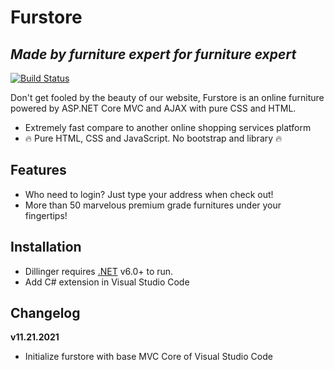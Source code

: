 # Furstore
## _Made by furniture expert for furniture expert_

[![Build Status](https://travis-ci.org/joemccann/dillinger.svg?branch=master)](https://travis-ci.org/joemccann/dillinger)

Don't get fooled by the beauty of our website, Furstore is an online furniture powered by ASP.NET Core MVC and AJAX with pure CSS and HTML.

- Extremely fast compare to another online shopping services platform
- 🔥 Pure HTML, CSS and JavaScript. No bootstrap and library 🔥

## Features

- Who need to login? Just type your address when check out!
- More than 50 marvelous premium grade furnitures under your fingertips!

## Installation

- Dillinger requires [.NET](https://dotnet.microsoft.com/download) v6.0+ to run.
- Add C# extension in Visual Studio Code

## Changelog
**v11.21.2021**
- Initialize furstore with base MVC Core of Visual Studio Code
